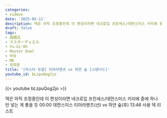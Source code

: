 ```yaml
---
categories:
- videos
date: '2025-05-11'
description: 덱은 아직 조정중인데 이 편성이라면 네크로입 프린세스/데먼스미스 키리에 중에 하나만 넣는 게 좋을 듯
draft: false
tags:
- 遊戯王
- マスターデュエル
- Yu-Gi-Oh
- Master Duel
- 마듀
- MD
- 유희왕
title: '[마스터 듀얼] 티아라멘츠 vs 하얀 숲 [스탠다드]'
youtube_id: bLzpuQog2jo
---
```



{{< youtube bLzpuQog2jo >}}

덱은 아직 조정중인데 이 편성이라면 네크로입 프린세스/데먼스미스 키리에 중에 하나만 넣는 게 좋을 듯
00:00 데먼스미스 티아라멘츠(선) vs 하얀 숲(후)
13:46 사용 덱 리스트